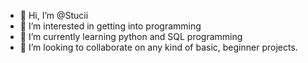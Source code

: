 - 👋 Hi, I’m @Stucii
- 👀 I’m interested in getting into programming
- 🌱 I’m currently learning python and SQL programming
- 💞️ I’m looking to collaborate on any kind of basic, beginner projects.


<!---
Stucii/Stucii is a ✨ special ✨ repository because its `README.md` (this file) appears on your GitHub profile.
You can click the Preview link to take a look at your changes.
--->
